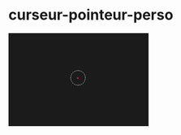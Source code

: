 # curseur-pointeur-perso



[![ici](./src/Curseur-pointeur.PNG)](https://franckdun.github.io/curseur-perso/)
